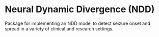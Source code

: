 # Neural Dynamic Divergence (NDD)
Package for implementing an NDD model to detect seizure onset and spread in a variety of clinical and research settings.
